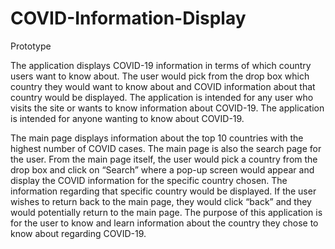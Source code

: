 # COVID-Information-Display

Prototype 

The application displays COVID-19 information in terms of which country users want to know about. The user would pick from the drop box which country they would want to know about and COVID information about that country would be displayed. The application is intended for any user who visits the site or wants to know information about COVID-19. The application is intended for anyone wanting to know about COVID-19. 

The main page displays information about the top 10 countries with the highest number of COVID cases. The main page is also the search page for the user. From the main page itself, the user would pick a country from the drop box and click on “Search” where a pop-up screen would appear and display the COVID information for the specific country chosen. The information regarding that specific country would be displayed. If the user wishes to return back to the main page, they would click “back” and they would potentially return to the main page. The purpose of this application is for the user to know and learn information about the country they chose to know about regarding COVID-19.

